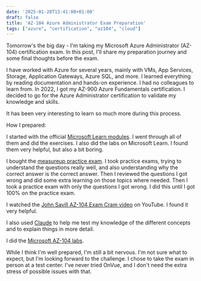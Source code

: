 ```yaml
---
date: '2025-01-28T13:41:00+01:00'
draft: false
title: 'AZ-104 Azure Administrator Exam Preparation'
tags: ["azure", "certification", "az104", "cloud"]
---
```


Tomorrow's the big day - I'm taking my Microsoft Azure Administrator (AZ-104) certification exam. In this post, I'll share my preparation journey and some final thoughts before the exam.

I have worked with Azure for several years, mainly with VMs, App Services, Storage, Application Gateways, Azure SQL, and more. I learned everything by reading documentation and hands-on experience. I had no colleagues to learn from. In 2022, I got my AZ-900 Azure Fundamentals certification. I decided to go for the Azure Administrator certification to validate my knowledge and skills.

It has been very interesting to learn so much more during this process.

How I prepared:

I started with the official [Microsoft Learn modules](https://learn.microsoft.com/en-us/credentials/certifications/azure-administrator/?practice-assessment-type=certification#certification-prepare-for-the-exam). I went through all of them and did the exercises. I also did the labs on Microsoft Learn. I found them very helpful, but also a bit boring.

I bought the [measureup practice exam](https://www.measureup.com/microsoft-practice-test-az-104-microsoft-azure-administrator.html). I took practice exams, trying to understand the questions really well, and also understanding why the correct answer is the correct answer. Then I reviewed the questions I got wrong and did some extra learning on those topics where needed. Then I took a practice exam with only the questions I got wrong. I did this until I got 100% on the practice exam.

I watched the [John Savill AZ-104 Exam Cram video](https://youtu.be/0Knf9nub4-k) on YouTube. I found it very helpful.

I also used [Claude](https://claude.ai) to help me test my knowledge of the different concepts and to explain things in more detail.

I did the [Microsoft AZ-104 labs](https://github.com/MicrosoftLearning/AZ-104-MicrosoftAzureAdministrator).

While I think I'm well prepared, I'm still a bit nervous. I'm not sure what to expect, but I'm looking forward to the challenge. I chose to take the exam in person at a test center. I've never tried OnVue, and I don't need the extra stress of possible issues with that.
